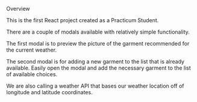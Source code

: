 Overview

This is the first React project created as a Practicum Student.

There are a couple of modals available with relatively simple functionality.

The first modal is to preview the picture of the garment recommended for the current weather.

The second modal is for adding a new garment to the list that is already available. Easily open the modal and add the necessary garment to the list of available choices.

We are also calling a weather API that bases our weather location off of longitude and latitude coordinates.




